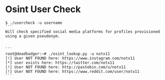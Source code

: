 Osint User Check
===========

````
$ ./usercheck -u username
```
Will check specified social media platforms for profiles provisioned using a given pseudonym. 


```
root@deadbadger:~# ./osint_lookup.py -u notx11
[!] User NOT FOUND here: https://www.instagram.com/notx11
[*] user exists here: https://twitter.com/notx11
[!] User NOT FOUND here: http://pastebin.com/u/notx11
[!] User NOT FOUND here: https://www.reddit.com/user/notx11
```
